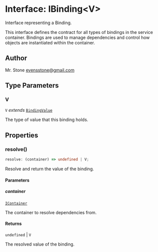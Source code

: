 # Interface: IBinding\<V\>

Interface representing a Binding.

This interface defines the contract for all types of bindings in the service container.
Bindings are used to manage dependencies and control how objects are instantiated within the container.

## Author

Mr. Stone <evensstone@gmail.com>

## Type Parameters

### V

`V` *extends* [`BindingValue`](../type-aliases/BindingValue.md)

The type of value that this binding holds.

## Properties

### resolve()

```ts
resolve: (container) => undefined | V;
```

Resolve and return the value of the binding.

#### Parameters

##### container

[`IContainer`](IContainer.md)

The container to resolve dependencies from.

#### Returns

`undefined` \| `V`

The resolved value of the binding.
